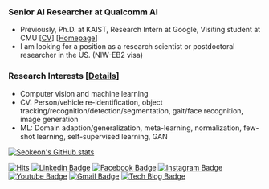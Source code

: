 

### Senior AI Researcher at Qualcomm AI
- Previously, Ph.D. at KAIST, Research Intern at Google, Visiting student at CMU [[CV](https://drive.google.com/file/d/1BDnadoRBb2HWwZ7CaHmk38PBQ_1YsJIM/view)] [[Homepage](https://sites.google.com/site/seokeonchoi/)]
- I am looking for a position as a research scientist or postdoctoral researcher in the US. (NIW-EB2 visa) 

### Research Interests [[Details](https://drive.google.com/file/d/1Y0c1zSC5mc3tfHZBOqTYt1F9b9yQdxzF/view)]
- Computer vision and machine learning
- CV: Person/vehicle re-identification, object tracking/recognition/detection/segmentation, gait/face recognition, image generation
- ML: Domain adaption/generalization, meta-learning, normalization, few-shot learning, self-supervised learning, GAN


[![Seokeon's GitHub stats](https://github-readme-stats.vercel.app/api?username=bismex&theme=onedark&show_icons=true)](https://github.com/anuraghazra/github-readme-stats)

<div align=left>
	
[![Hits](https://hits.seeyoufarm.com/api/count/incr/badge.svg?url=https%3A%2F%2Fgithub.com%2Fbismex&count_bg=%23E1C189&title_bg=%23555555&icon=&icon_color=%23EAC77B&title=hits&edge_flat=false)](https://hits.seeyoufarm.com)
[![Linkedin Badge](https://img.shields.io/badge/-LinkedIn-blue?style=flat-square&logo=Linkedin&logoColor=white&link=https://www.linkedin.com/in/seokeon/)](https://www.linkedin.com/in/seokeon/) 
[![Facebook Badge](https://img.shields.io/badge/-Facebook-1877f2?style=flat-square&logo=facebook&logoColor=white&link=https://www.facebook.com/seokeon.choi/)](https://www.facebook.com/seokeon.choi/) 
[![Instagram Badge](https://img.shields.io/badge/-Instagram-dd2a7b?style=flat-square&logo=instagram&logoColor=white&link=https://www.instagram.com/seok.eon/)](https://www.instagram.com/seok.eon/) 
[![Youtube Badge](https://img.shields.io/badge/Youtube-ff0000?style=flat-square&logo=youtube&link=https://www.youtube.com/channel/UC3s7aNMmUzYpfJNBZXolpGQ)](https://www.youtube.com/channel/UC3s7aNMmUzYpfJNBZXolpGQ) 
[![Gmail Badge](https://img.shields.io/badge/-Gmail-d14836?style=flat-square&logo=Gmail&logoColor=white&link=mailto:bismex@gmail.com)](mailto:bismex@gmail.com)
[![Tech Blog Badge](http://img.shields.io/badge/-Tech%20blog-black?style=flat-square&logo=github&link=https://bismex.github.io/)](https://bismex.github.io/) 

</div>
	
